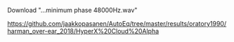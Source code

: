 Download "...minimum phase 48000Hz.wav"

https://github.com/jaakkopasanen/AutoEq/tree/master/results/oratory1990/harman_over-ear_2018/HyperX%20Cloud%20Alpha
